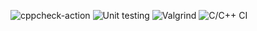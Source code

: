 ![cppcheck-action](https://github.com/99003184/calculator/workflows/cppcheck-action/badge.svg)
![Unit testing](https://github.com/99003184/calculator/workflows/Unit%20testing/badge.svg)
![Valgrind](https://github.com/99003184/calculator/workflows/Valgrind/badge.svg)
![C/C++ CI](https://github.com/99003184/calculator/workflows/C/C++%20CI/badge.svg)
